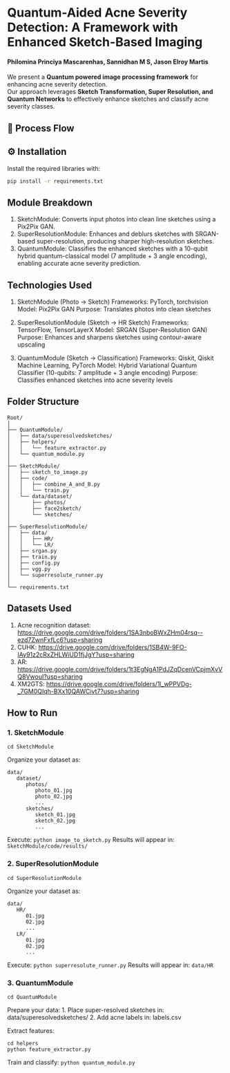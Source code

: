 # Quantum-Aided Acne Severity Detection: A Framework with Enhanced Sketch-Based Imaging
#### Philomina Princiya Mascarenhas, Sannidhan M S, Jason Elroy Martis


We present a **Quantum powered image processing framework** for enhancing acne severity detection.  
Our approach leverages **Sketch Transformation, Super Resolution, and Quantum Networks** to effectively enhance sketches and classify acne severity classes.

## 📌 Process Flow



## ⚙️ Installation
Install the required libraries with:

```bash
pip install -r requirements.txt
```

## Module Breakdown
1. SketchModule: Converts input photos into clean line sketches using a Pix2Pix GAN.
2. SuperResolutionModule: Enhances and deblurs sketches with SRGAN-based super-resolution, producing sharper high-resolution sketches.
3. QuantumModule: Classifies the enhanced sketches with a 10-qubit hybrid quantum-classical model (7 amplitude + 3 angle encoding), enabling accurate acne severity prediction.

## Technologies Used
1. SketchModule (Photo → Sketch)
    Frameworks: PyTorch, torchvision
    Model: Pix2Pix GAN
    Purpose: Translates photos into clean sketches

2. SuperResolutionModule (Sketch → HR Sketch)
    Frameworks: TensorFlow, TensorLayerX
    Model: SRGAN (Super-Resolution GAN)
    Purpose: Enhances and sharpens sketches using contour-aware upscaling

3. QuantumModule (Sketch → Classification)
    Frameworks: Qiskit, Qiskit Machine Learning, PyTorch
    Model: Hybrid Variational Quantum Classifier (10-qubits: 7 amplitude + 3 angle encoding)
    Purpose: Classifies enhanced sketches into acne severity levels

## Folder Structure
```
Root/
│
├── QuantumModule/                
│   ├── data/superesolvedsketches/
│   ├── helpers/
│   │   └── feature_extractor.py
│   └── quantum_module.py                              
│
├── SketchModule/ 
│   ├── sketch_to_image.py                
│   ├── code/
│   │   ├── combine_A_and_B.py    
│   │   └── train.py              
│   └── data/dataset/
│       ├── photos/    
│       ├── face2sketch/             
│       └── sketches/             
│
├── SuperResolutionModule/        
│   ├── data/
│   │   ├── HR/                   
│   │   └── LR/                   
│   ├── srgan.py                  
│   ├── train.py     
│   ├── config.py  
│   ├── vgg.py                
│   └── superresolute_runner.py   
│
└── requirements.txt
```

## Datasets Used
1. Acne recognition dataset: https://drive.google.com/drive/folders/1SA3nboBWxZHm04rsq--ezd7ZwnFxfLc6?usp=sharing
2. CUHK: https://drive.google.com/drive/folders/1SB4W-9FO-IAy91z2cRxZHLWiUD1fjJgY?usp=sharing
3. AR: https://drive.google.com/drive/folders/1t3EgNgA1PdJZqDcenVCpjmXvVQ8VwouI?usp=sharing
4. XM2GTS: https://drive.google.com/drive/folders/1l_wPPVDg-_7GM0QIqh-BXx10QAWCivt7?usp=sharing

## How to Run
### 1. SketchModule
```
cd SketchModule
```
Organize your dataset as:
```
data/
   dataset/
      photos/
         photo_01.jpg
         photo_02.jpg
         ...
      sketches/
         sketch_01.jpg
         sketch_02.jpg
         ...
```
Execute: ```python image_to_sketch.py```
Results will appear in: ```SketchModule/code/results/```

### 2. SuperResolutionModule
```
cd SuperResolutionModule
```
Organize your dataset as:
```
data/
   HR/
      01.jpg
      02.jpg
      ...
   LR/
      01.jpg
      02.jpg
      ...
```
Execute: ```python superresolute_runner.py```
Results will appear in: ```data/HR```

### 3. QuantumModule
```
cd QuantumModule
```
Prepare your data:
    1. Place super-resolved sketches in: data/superesolvedsketches/
    2. Add acne labels in: labels.csv

Extract features: 
```
cd helpers
python feature_extractor.py
```
Train and classify: ```python quantum_module.py```
